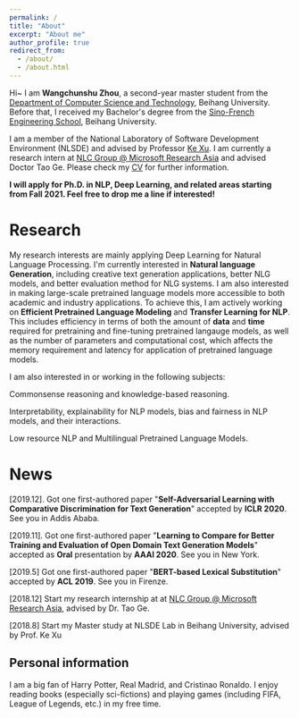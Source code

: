 ```yaml
---
permalink: /
title: "About"
excerpt: "About me"
author_profile: true
redirect_from: 
  - /about/
  - /about.html
---
```


Hi~ I am **Wangchunshu Zhou**, a second-year master student from the [Department of Computer Science and Technology](http://scse.buaa.edu.cn/), Beihang University. Before that, I received my Bachelor's degree from the [Sino-French Engineering School](http://ecpkn.buaa.edu.cn/), Beihang University.

I am a member of the National Laboratory of Software Development Environment (NLSDE) and advised by Professor [Ke Xu](http://sites.nlsde.buaa.edu.cn/~kexu/). I am currently a research intern at [NLC Group @ Microsoft Research Asia](https://www.microsoft.com/en-us/research/group/natural-language-computing/) and advised Doctor Tao Ge. Please check my [CV](/files/CV-2020.4.5.pdf) for further information.

**I will apply for Ph.D. in NLP, Deep Learning, and related areas starting from Fall 2021. Feel free to drop me a line if interested!**

Research
======
My research interests are mainly applying Deep Learning for Natural Language Processing. I'm currently interested in **Natural language Generation**, including creative text generation applications, better NLG models, and better evaluation method for NLG systems. I am also interested in making large-scale pretrained language models more accessible to both academic and industry applications. To achieve this, I am actively working on **Efficient Pretrained Language Modeling** and **Transfer Learning for NLP**. This includes efficiency in terms of both the amount of **data** and **time** required for pretraining and fine-tuning pretrained langauge models, as well as the number of parameters and computational cost, which affects the memory requirement and latency for application of pretrained language models. 

I am also interested in or working in the following subjects:

Commonsense reasoning and knowledge-based reasoning.
    
Interpretability, explainability for NLP models, bias and fairness in NLP models, and their interactions.
    
Low resource NLP and Multilingual Pretrained Language Models.

News
======
\[2019.12]. Got one first-authored paper "**Self-Adversarial Learning with Comparative Discrimination for Text Generation**" accepted by **ICLR 2020**. See you in Addis Ababa.  

\[2019.11]. Got one first-authored paper "**Learning to Compare for Better Training and Evaluation of Open Domain Text Generation Models**" accepted as **Oral** presentation by **AAAI 2020**. See you in New York.   

\[2019.5\] Got one first-authored paper "**BERT-based Lexical Substitution**" accepted by **ACL 2019**. See you in Firenze.  

\[2018.12\] Start my research internship at at [NLC Group @ Microsoft Research Asia](https://www.microsoft.com/en-us/research/group/natural-language-computing/), advised by Dr. Tao Ge.  

\[2018.8\] Start my Master study at NLSDE Lab in Beihang University, advised by Prof. Ke Xu  

Personal information
------
I am a big fan of Harry Potter, Real Madrid, and Cristinao Ronaldo. I enjoy reading books (especially sci-fictions) and playing games (including FIFA, League of Legends, etc.) in my free time.
